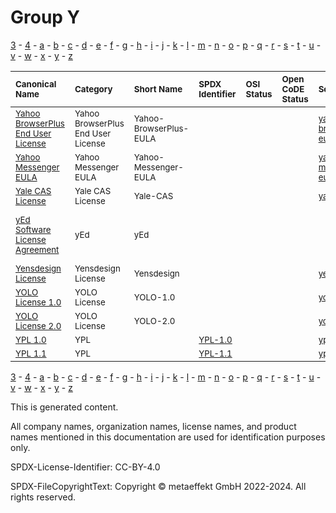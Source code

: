 # Group Y

[3](../[3]/README.md) -
[4](../[4]/README.md) -
[a](../[a]/README.md) - 
[b](../[b]/README.md) - 
[c](../[c]/README.md) - 
[d](../[d]/README.md) - 
[e](../[e]/README.md) - 
[f](../[f]/README.md) - 
[g](../[g]/README.md) - 
[h](../[h]/README.md) - 
[i](../[i]/README.md) - 
[j](../[j]/README.md) - 
[k](../[k]/README.md) - 
[l](../[l]/README.md) - 
[m](../[m]/README.md) - 
[n](../[n]/README.md) - 
[o](../[o]/README.md) - 
[p](../[p]/README.md) - 
[q](../[q]/README.md) - 
[r](../[r]/README.md) - 
[s](../[s]/README.md) - 
[t](../[t]/README.md) - 
[u](../[u]/README.md) - 
[v](../[v]/README.md) - 
[w](../[w]/README.md) - 
[x](../[x]/README.md) - 
[y](../[y]/README.md) - 
[z](../[z]/README.md)

|<sup>Canonical Name</sup>|<sup>Category</sup>|<sup>Short Name</sup>|<sup>SPDX Identifier</sup>|<sup>OSI Status</sup>|<sup>Open CoDE Status</sup>|<sup>ScanCode</sup>|<sup>Matched ScanCode</sup>|<sup>Type</sup>|
| :-- | :-- | :-- | :-- | :-- | :-- | :-- | :-- | :-- |
|<sup>[Yahoo BrowserPlus End User License]([ya]/Yahoo-BrowserPlus-End-User-License.yaml)</sup>|<sup>Yahoo BrowserPlus End User License</sup>|<sup>Yahoo-BrowserPlus-EULA</sup>| | | |<sup>[yahoo-browserplus-eula](https://github.com/nexB/scancode-toolkit/blob/develop/src/licensedcode/data/licenses/yahoo-browserplus-eula.LICENSE)</sup>|<sup>[yahoo-browserplus-eula](https://github.com/nexB/scancode-toolkit/blob/develop/src/licensedcode/data/licenses/yahoo-browserplus-eula.LICENSE)</sup>|<sup>terms</sup>|
|<sup>[Yahoo Messenger EULA]([ya]/Yahoo-Messenger-EULA.yaml)</sup>|<sup>Yahoo Messenger EULA</sup>|<sup>Yahoo-Messenger-EULA</sup>| | | |<sup>[yahoo-messenger-eula](https://github.com/nexB/scancode-toolkit/blob/develop/src/licensedcode/data/licenses/yahoo-messenger-eula.LICENSE)</sup>|<sup>[yahoo-messenger-eula](https://github.com/nexB/scancode-toolkit/blob/develop/src/licensedcode/data/licenses/yahoo-messenger-eula.LICENSE)</sup>|<sup>terms</sup>|
|<sup>[Yale CAS License]([ya]/Yale-CAS-License.yaml)</sup>|<sup>Yale CAS License</sup>|<sup>Yale-CAS</sup>| | | |<sup>[yale-cas](https://github.com/nexB/scancode-toolkit/blob/develop/src/licensedcode/data/licenses/yale-cas.LICENSE)</sup>|<sup>[yale-cas](https://github.com/nexB/scancode-toolkit/blob/develop/src/licensedcode/data/licenses/yale-cas.LICENSE)</sup>|<sup>terms</sup>|
|<sup>[yEd Software License Agreement]([ye]/yEd-Software-License-Agreement.yaml)</sup>|<sup>yEd</sup>|<sup>yEd</sup>| | | | |<sup>[unknown-license-reference](https://github.com/nexB/scancode-toolkit/blob/develop/src/licensedcode/data/licenses/unknown-license-reference.LICENSE), [warranty-disclaimer](https://github.com/nexB/scancode-toolkit/blob/develop/src/licensedcode/data/licenses/warranty-disclaimer.LICENSE)</sup>|<sup>terms</sup>|
|<sup>[Yensdesign License]([ye]/Yensdesign-License.yaml)</sup>|<sup>Yensdesign License</sup>|<sup>Yensdesign</sup>| | | |<sup>[yensdesign](https://github.com/nexB/scancode-toolkit/blob/develop/src/licensedcode/data/licenses/yensdesign.LICENSE)</sup>|<sup>[yensdesign](https://github.com/nexB/scancode-toolkit/blob/develop/src/licensedcode/data/licenses/yensdesign.LICENSE)</sup>|<sup>terms</sup>|
|<sup>[YOLO License 1.0]([yo]/YOLO-License-1.0.yaml)</sup>|<sup>YOLO License</sup>|<sup>YOLO-1.0</sup>| | | |<sup>[yolo-1.0](https://github.com/nexB/scancode-toolkit/blob/develop/src/licensedcode/data/licenses/yolo-1.0.LICENSE)</sup>|<sup>[yolo-1.0](https://github.com/nexB/scancode-toolkit/blob/develop/src/licensedcode/data/licenses/yolo-1.0.LICENSE)</sup>|<sup>terms</sup>|
|<sup>[YOLO License 2.0]([yo]/YOLO-License-2.0.yaml)</sup>|<sup>YOLO License</sup>|<sup>YOLO-2.0</sup>| | | |<sup>[yolo-2.0](https://github.com/nexB/scancode-toolkit/blob/develop/src/licensedcode/data/licenses/yolo-2.0.LICENSE)</sup>|<sup>[yolo-2.0](https://github.com/nexB/scancode-toolkit/blob/develop/src/licensedcode/data/licenses/yolo-2.0.LICENSE)</sup>|<sup>terms</sup>|
|<sup>[YPL 1.0]([yp]/YPL-1.0.yaml)</sup>|<sup>YPL</sup>|<sup> </sup>|<sup>[YPL-1.0](https://spdx.org/licenses/YPL-1.0.html)</sup>| | |<sup>[ypl-1.0](https://github.com/nexB/scancode-toolkit/blob/develop/src/licensedcode/data/licenses/ypl-1.0.LICENSE)</sup>|<sup>[ypl-1.0](https://github.com/nexB/scancode-toolkit/blob/develop/src/licensedcode/data/licenses/ypl-1.0.LICENSE)</sup>|<sup>terms</sup>|
|<sup>[YPL 1.1]([yp]/YPL-1.1.yaml)</sup>|<sup>YPL</sup>|<sup> </sup>|<sup>[YPL-1.1](https://spdx.org/licenses/YPL-1.1.html)</sup>| | |<sup>[ypl-1.1](https://github.com/nexB/scancode-toolkit/blob/develop/src/licensedcode/data/licenses/ypl-1.1.LICENSE)</sup>|<sup>[ypl-1.1](https://github.com/nexB/scancode-toolkit/blob/develop/src/licensedcode/data/licenses/ypl-1.1.LICENSE)</sup>|<sup>terms</sup>|

[3](../[3]/README.md) -
[4](../[4]/README.md) -
[a](../[a]/README.md) - 
[b](../[b]/README.md) - 
[c](../[c]/README.md) - 
[d](../[d]/README.md) - 
[e](../[e]/README.md) - 
[f](../[f]/README.md) - 
[g](../[g]/README.md) - 
[h](../[h]/README.md) - 
[i](../[i]/README.md) - 
[j](../[j]/README.md) - 
[k](../[k]/README.md) - 
[l](../[l]/README.md) - 
[m](../[m]/README.md) - 
[n](../[n]/README.md) - 
[o](../[o]/README.md) - 
[p](../[p]/README.md) - 
[q](../[q]/README.md) - 
[r](../[r]/README.md) - 
[s](../[s]/README.md) - 
[t](../[t]/README.md) - 
[u](../[u]/README.md) - 
[v](../[v]/README.md) - 
[w](../[w]/README.md) - 
[x](../[x]/README.md) - 
[y](../[y]/README.md) - 
[z](../[z]/README.md)


This is generated content.

All company names, organization names, license names, and product names mentioned in this documentation are used for identification purposes only.

SPDX-License-Identifier: CC-BY-4.0

SPDX-FileCopyrightText: Copyright © metaeffekt GmbH 2022-2024. All rights reserved.
